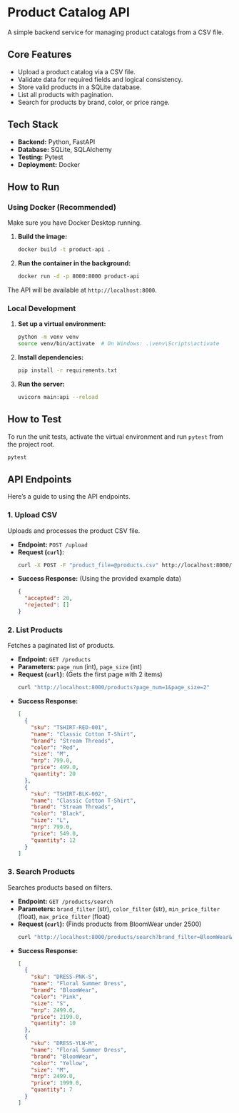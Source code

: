# Product Catalog API

A simple backend service for managing product catalogs from a CSV file.

## Core Features

* Upload a product catalog via a CSV file.
* Validate data for required fields and logical consistency.
* Store valid products in a SQLite database.
* List all products with pagination.
* Search for products by brand, color, or price range.

## Tech Stack

* **Backend:** Python, FastAPI
* **Database:** SQLite, SQLAlchemy
* **Testing:** Pytest
* **Deployment:** Docker

## How to Run

### Using Docker (Recommended)

Make sure you have Docker Desktop running.

1.  **Build the image:**
    ```bash
    docker build -t product-api .
    ```

2.  **Run the container in the background:**
    ```bash
    docker run -d -p 8000:8000 product-api
    ```
The API will be available at `http://localhost:8000`.

### Local Development

1.  **Set up a virtual environment:**
    ```bash
    python -m venv venv
    source venv/bin/activate  # On Windows: .\venv\Scripts\activate
    ```

2.  **Install dependencies:**
    ```bash
    pip install -r requirements.txt
    ```

3.  **Run the server:**
    ```bash
    uvicorn main:api --reload
    ```

## How to Test

To run the unit tests, activate the virtual environment and run `pytest` from the project root.

```bash
pytest
```

## API Endpoints

Here’s a guide to using the API endpoints.

### 1. Upload CSV

Uploads and processes the product CSV file.

* **Endpoint:** `POST /upload`
* **Request (`curl`):**
    ```bash
    curl -X POST -F "product_file=@products.csv" http://localhost:8000/upload
    ```
* **Success Response:** (Using the provided example data)
    ```json
    {
      "accepted": 20,
      "rejected": []
    }
    ```

### 2. List Products

Fetches a paginated list of products.

* **Endpoint:** `GET /products`
* **Parameters:** `page_num` (int), `page_size` (int)
* **Request (`curl`):** (Gets the first page with 2 items)
    ```bash
    curl "http://localhost:8000/products?page_num=1&page_size=2"
    ```
* **Success Response:**
    ```json
    [
      {
        "sku": "TSHIRT-RED-001",
        "name": "Classic Cotton T-Shirt",
        "brand": "Stream Threads",
        "color": "Red",
        "size": "M",
        "mrp": 799.0,
        "price": 499.0,
        "quantity": 20
      },
      {
        "sku": "TSHIRT-BLK-002",
        "name": "Classic Cotton T-Shirt",
        "brand": "Stream Threads",
        "color": "Black",
        "size": "L",
        "mrp": 799.0,
        "price": 549.0,
        "quantity": 12
      }
    ]
    ```

### 3. Search Products

Searches products based on filters.

* **Endpoint:** `GET /products/search`
* **Parameters:** `brand_filter` (str), `color_filter` (str), `min_price_filter` (float), `max_price_filter` (float)
* **Request (`curl`):** (Finds products from BloomWear under 2500)
    ```bash
    curl "http://localhost:8000/products/search?brand_filter=BloomWear&max_price_filter=2500"
    ```
* **Success Response:**
    ```json
    [
      {
        "sku": "DRESS-PNK-S",
        "name": "Floral Summer Dress",
        "brand": "BloomWear",
        "color": "Pink",
        "size": "S",
        "mrp": 2499.0,
        "price": 2199.0,
        "quantity": 10
      },
      {
        "sku": "DRESS-YLW-M",
        "name": "Floral Summer Dress",
        "brand": "BloomWear",
        "color": "Yellow",
        "size": "M",
        "mrp": 2499.0,
        "price": 1999.0,
        "quantity": 7
      }
    ]
    ```
